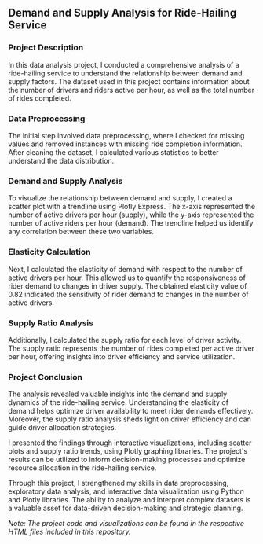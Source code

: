 ## Demand and Supply Analysis for Ride-Hailing Service

### Project Description

In this data analysis project, I conducted a comprehensive analysis of a ride-hailing service to understand the relationship between demand and supply factors. The dataset used in this project contains information about the number of drivers and riders active per hour, as well as the total number of rides completed.

### Data Preprocessing

The initial step involved data preprocessing, where I checked for missing values and removed instances with missing ride completion information. After cleaning the dataset, I calculated various statistics to better understand the data distribution.

### Demand and Supply Analysis

To visualize the relationship between demand and supply, I created a scatter plot with a trendline using Plotly Express. The x-axis represented the number of active drivers per hour (supply), while the y-axis represented the number of active riders per hour (demand). The trendline helped us identify any correlation between these two variables.

### Elasticity Calculation

Next, I calculated the elasticity of demand with respect to the number of active drivers per hour. This allowed us to quantify the responsiveness of rider demand to changes in driver supply. The obtained elasticity value of 0.82 indicated the sensitivity of rider demand to changes in the number of active drivers.

### Supply Ratio Analysis

Additionally, I calculated the supply ratio for each level of driver activity. The supply ratio represents the number of rides completed per active driver per hour, offering insights into driver efficiency and service utilization.

### Project Conclusion

The analysis revealed valuable insights into the demand and supply dynamics of the ride-hailing service. Understanding the elasticity of demand helps optimize driver availability to meet rider demands effectively. Moreover, the supply ratio analysis sheds light on driver efficiency and can guide driver allocation strategies.

I presented the findings through interactive visualizations, including scatter plots and supply ratio trends, using Plotly graphing libraries. The project's results can be utilized to inform decision-making processes and optimize resource allocation in the ride-hailing service.

Through this project, I strengthened my skills in data preprocessing, exploratory data analysis, and interactive data visualization using Python and Plotly libraries. The ability to analyze and interpret complex datasets is a valuable asset for data-driven decision-making and strategic planning.

*Note: The project code and visualizations can be found in the respective HTML files included in this repository.*
